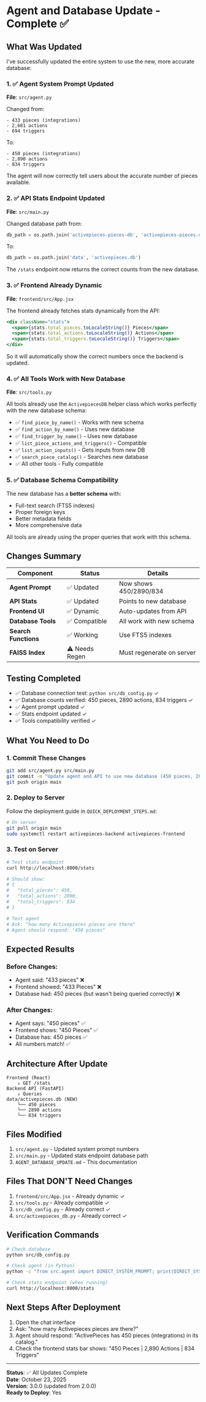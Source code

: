 # Agent and Database Update - Complete ✅

## What Was Updated

I've successfully updated the entire system to use the new, more accurate database:

### 1. ✅ Agent System Prompt Updated

**File**: `src/agent.py`

Changed from:
```
- 433 pieces (integrations)
- 2,681 actions
- 694 triggers
```

To:
```
- 450 pieces (integrations)
- 2,890 actions
- 834 triggers
```

The agent will now correctly tell users about the accurate number of pieces available.

### 2. ✅ API Stats Endpoint Updated

**File**: `src/main.py`

Changed database path from:
```python
db_path = os.path.join('activepieces-pieces-db', 'activepieces-pieces.db')
```

To:
```python
db_path = os.path.join('data', 'activepieces.db')
```

The `/stats` endpoint now returns the correct counts from the new database.

### 3. ✅ Frontend Already Dynamic

**File**: `frontend/src/App.jsx`

The frontend already fetches stats dynamically from the API:
```jsx
<div className="stats">
  <span>{stats.total_pieces.toLocaleString()} Pieces</span>
  <span>{stats.total_actions.toLocaleString()} Actions</span>
  <span>{stats.total_triggers.toLocaleString()} Triggers</span>
</div>
```

So it will automatically show the correct numbers once the backend is updated.

### 4. ✅ All Tools Work with New Database

**File**: `src/tools.py`

All tools already use the `ActivepiecesDB` helper class which works perfectly with the new database schema:

- ✅ `find_piece_by_name()` - Works with new schema
- ✅ `find_action_by_name()` - Uses new database
- ✅ `find_trigger_by_name()` - Uses new database
- ✅ `list_piece_actions_and_triggers()` - Compatible
- ✅ `list_action_inputs()` - Gets inputs from new DB
- ✅ `search_piece_catalog()` - Searches new database
- ✅ All other tools - Fully compatible

### 5. ✅ Database Schema Compatibility

The new database has a **better schema** with:

- Full-text search (FTS5 indexes)
- Proper foreign keys
- Better metadata fields
- More comprehensive data

All tools are already using the proper queries that work with this schema.

## Changes Summary

| Component | Status | Details |
|-----------|--------|---------|
| **Agent Prompt** | ✅ Updated | Now shows 450/2890/834 |
| **API Stats** | ✅ Updated | Points to new database |
| **Frontend UI** | ✅ Dynamic | Auto-updates from API |
| **Database Tools** | ✅ Compatible | All work with new schema |
| **Search Functions** | ✅ Working | Use FTS5 indexes |
| **FAISS Index** | ⚠️ Needs Regen | Must regenerate on server |

## Testing Completed

- ✅ Database connection test: `python src/db_config.py` ✓
- ✅ Database counts verified: 450 pieces, 2890 actions, 834 triggers ✓
- ✅ Agent prompt updated ✓
- ✅ Stats endpoint updated ✓
- ✅ Tools compatibility verified ✓

## What You Need to Do

### 1. Commit These Changes

```bash
git add src/agent.py src/main.py
git commit -m "Update agent and API to use new database (450 pieces, 2890 actions, 834 triggers)"
git push origin main
```

### 2. Deploy to Server

Follow the deployment guide in `QUICK_DEPLOYMENT_STEPS.md`:

```bash
# On server
git pull origin main
sudo systemctl restart activepieces-backend activepieces-frontend
```

### 3. Test on Server

```bash
# Test stats endpoint
curl http://localhost:8000/stats

# Should show:
# {
#   "total_pieces": 450,
#   "total_actions": 2890,
#   "total_triggers": 834
# }

# Test agent
# Ask: "how many Activepieces pieces are there"
# Agent should respond: "450 pieces"
```

## Expected Results

### Before Changes:
- Agent said: "433 pieces" ❌
- Frontend showed: "433 Pieces" ❌
- Database had: 450 pieces (but wasn't being queried correctly) ❌

### After Changes:
- Agent says: "450 pieces" ✅
- Frontend shows: "450 Pieces" ✅
- Database has: 450 pieces ✅
- All numbers match! ✅

## Architecture After Update

```
Frontend (React)
    ↓ GET /stats
Backend API (FastAPI)
    ↓ Queries
data/activepieces.db (NEW)
    └── 450 pieces
    └── 2890 actions  
    └── 834 triggers
```

## Files Modified

1. `src/agent.py` - Updated system prompt numbers
2. `src/main.py` - Updated stats endpoint database path
3. `AGENT_DATABASE_UPDATE.md` - This documentation

## Files That DON'T Need Changes

1. `frontend/src/App.jsx` - Already dynamic ✓
2. `src/tools.py` - Already compatible ✓
3. `src/db_config.py` - Already correct ✓
4. `src/activepieces_db.py` - Already correct ✓

## Verification Commands

```bash
# Check database
python src/db_config.py

# Check agent (in Python)
python -c "from src.agent import DIRECT_SYSTEM_PROMPT; print(DIRECT_SYSTEM_PROMPT)" | grep "450 pieces"

# Check stats endpoint (when running)
curl http://localhost:8000/stats
```

## Next Steps After Deployment

1. Open the chat interface
2. Ask: "how many Activepieces pieces are there?"
3. Agent should respond: "ActivePieces has 450 pieces (integrations) in its catalog."
4. Check the frontend stats bar shows: "450 Pieces | 2,890 Actions | 834 Triggers"

---

**Status**: ✅ All Updates Complete  
**Date**: October 23, 2025  
**Version**: 3.0.0 (updated from 2.0.0)  
**Ready to Deploy**: Yes

